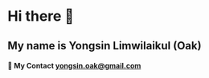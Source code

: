 # Hi there 👋

## My name is Yongsin Limwilaikul (Oak)

#### 📧 My Contact [yongsin.oak@gmail.com](mailto:yongsin.oak@gmail.com)
<!--
**yongsin-oak/yongsin-oak** is a ✨ _special_ ✨ repository because its `README.md` (this file) appears on your GitHub profile.

Here are some ideas to get you started:

- 🔭 I’m currently working on ...
- 🌱 I’m currently learning ...
- 👯 I’m looking to collaborate on ...
- 🤔 I’m looking for help with ...
- 💬 Ask me about ...
- 📫 How to reach me: ...
- 😄 Pronouns: ...
- ⚡ Fun fact: ...
-->

